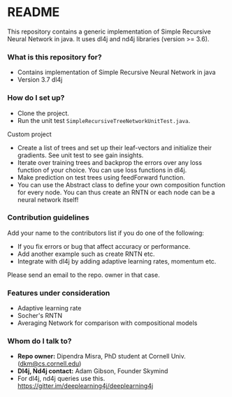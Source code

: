# README #

This repository contains a generic implementation of Simple Recursive Neural Network in java. It uses dl4j and nd4j libraries (version >= 3.6).

### What is this repository for? ###

* Contains implementation of Simple Recursive Neural Network in java
* Version 3.7 dl4j

### How do I set up? ###

* Clone the project.
* Run the unit test `SimpleRecursiveTreeNetworkUnitTest.java`.

Custom project
* Create a list of trees and set up their leaf-vectors and 
  initialize their gradients. See unit test to see gain insights.
* Iterate over training trees and backprop the errors over any loss      
  function of your choice. You can use loss functions in dl4j.
* Make prediction on test trees using feedForward function.
* You can use the Abstract class to define your own composition function for 
  every node. You can thus create an RNTN or each node can be a neural network 
  itself!

### Contribution guidelines ###

Add your name to the contributors list if you do one of the following:

* If you fix errors or bug that affect accuracy or performance.
* Add another example such as create RNTN etc.
* Integrate with dl4j by adding adaptive learning rates, momentum etc. 

Please send an email to the repo. owner in that case.

### Features under consideration ###

* Adaptive learning rate 
* Socher's RNTN 
* Averaging Network for comparison with compositional models

### Whom do I talk to? ###

* **Repo owner:** Dipendra Misra, PhD student at Cornell Univ. (dkm@cs.cornell.edu)
* **Dl4j, Nd4j contact:** Adam  Gibson, Founder Skymind
* For dl4j, nd4j queries use this.
  https://gitter.im/deeplearning4j/deeplearning4j
